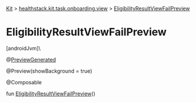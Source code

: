 
[Kit](../../kit.html) > [healthstack.kit.task.onboarding.view](index.html) > [EligibilityResultViewFailPreview](-eligibility-result-view-fail-preview.html)



# EligibilityResultViewFailPreview



[androidJvm]\




@[PreviewGenerated](../healthstack.kit.annotation/-preview-generated/index.html)



@Preview(showBackground = true)



@Composable



fun [EligibilityResultViewFailPreview](-eligibility-result-view-fail-preview.html)()




